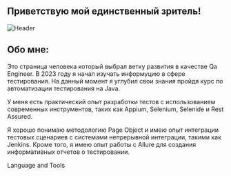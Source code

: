 ## Приветствую мой единственный зритель!
![Header](https://github.com/ne4chelovek/ne4chelovek/blob/main/.idea/assets/bo-sinn-bromo.gif)

## Обо мне:
Это страница человека который выбрал ветку развития в качестве Qa Engineer. В 2023 году я начал изучать информуцию в сфере тестирования. 
На данный момент я углубил свои знания пройдя курс по автоматизации тестирования на Java. 

У меня есть практический опыт разработки тестов с использованием современных инструментов, таких как 
Appium, Selenium, Selenide и Rest Assured. 

Я хорошо понимаю методологию Page Object и имею опыт интеграции тестовых сценариев с системами непрерывной интеграции, такими как Jenkins. Кроме того, я имею опыт работы с Allure для создания информативных отчетов о тестировании. 


Language and Tools
